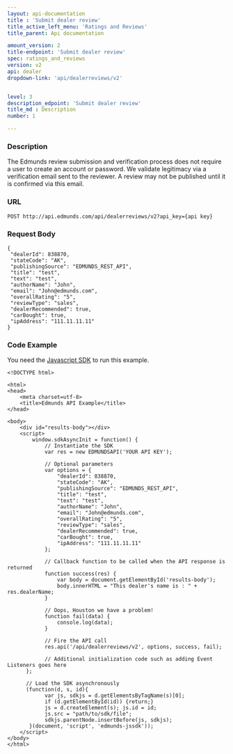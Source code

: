 ```yaml
---
layout: api-documentation
title : 'Submit dealer review'
title_active_left_menu: 'Ratings and Reviews'
title_parent: Api documentation

amount_version: 2
title-endpoint: 'Submit dealer review'
spec: ratings_and_reviews
version: v2
api: dealer
dropdown-link: 'api/dealerreviews/v2'


level: 3
description_edpoint: 'Submit dealer review'
title_md : Description
number: 1

---
```



### Description

The Edmunds review submission and verification process does not require a user to create an account or password. We validate legitimacy via a verification email sent to the reviewer. A review may not be published until it is confirmed via this email.


### URL

	POST http://api.edmunds.com/api/dealerreviews/v2?api_key={api key}

### Request Body

	{
	 "dealerId": 838870,
	 "stateCode": "AK",
	 "publishingSource": "EDMUNDS_REST_API",
	 "title": "test",
	 "text": "test",
	 "authorName": "John",
	 "email": "John@edmunds.com",
	 "overallRating": "5",
	 "reviewType": "sales",
	 "dealerRecommended": true,
	 "carBought": true,
	 "ipAddress": "111.11.11.11"
	}

### Code Example

You need the [Javascript SDK](https://github.com/EdmundsAPI/edmunds-javascript-sdk) to run this example.

	<!DOCTYPE html>

	<html>
	<head>
		<meta charset=utf-8>
		<title>Edmunds API Example</title>
	</head>

	<body>
		<div id="results-body"></div>
		<script>
		  	window.sdkAsyncInit = function() {
		    	// Instantiate the SDK
				var res = new EDMUNDSAPI('YOUR API KEY');

				// Optional parameters
				var options = {
				    "dealerId": 838870,
				    "stateCode": "AK",
				    "publishingSource": "EDMUNDS_REST_API",
				    "title": "test",
				    "text": "test",
				    "authorName": "John",
				    "email": "John@edmunds.com",
				    "overallRating": "5",
				    "reviewType": "sales",
				    "dealerRecommended": true,
				    "carBought": true,
				    "ipAddress": "111.11.11.11"
				};

				// Callback function to be called when the API response is returned
				function success(res) {
					var body = document.getElementById('results-body');
					body.innerHTML = "This dealer's name is : " + res.dealerName;
				}

				// Oops, Houston we have a problem!
				function fail(data) {
					console.log(data);
				}

				// Fire the API call
				res.api('/api/dealerreviews/v2', options, success, fail);

			    // Additional initialization code such as adding Event Listeners goes here
		  };

		  // Load the SDK asynchronously
		  (function(d, s, id){
		     	var js, sdkjs = d.getElementsByTagName(s)[0];
		     	if (d.getElementById(id)) {return;}
		     	js = d.createElement(s); js.id = id;
		     	js.src = "path/to/sdk/file";
		     	sdkjs.parentNode.insertBefore(js, sdkjs);
		   }(document, 'script', 'edmunds-jssdk'));
		</script>
	</body>
	</html>